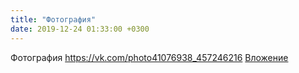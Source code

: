 ```yaml
---
title: "Фотография"
date: 2019-12-24 01:33:00 +0300
---
```


Фотография
<a class="vk-attach" href="https://vk.com/photo41076938_457246216">https://vk.com/photo41076938_457246216</a>
<a class="vk-attach" href="https://vk.com/photo41076938_457246216">Вложение</a>
